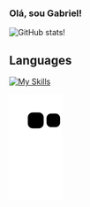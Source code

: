 ###                                                                   Olá, sou Gabriel!
![GitHub stats](https://github-readme-stats.vercel.app/api?username=GabrielBBarros&show_icons=true&theme=cobalt)!

## Languages

[![My Skills](https://skillicons.dev/icons?i=py,js,html,css,mysql,php,java,react)](https://skillicons.dev)

![Snake animation](https://github.com/GabrielBBarros/GabrielBBarros/blob/output/github-contribution-grid-snake.svg)

